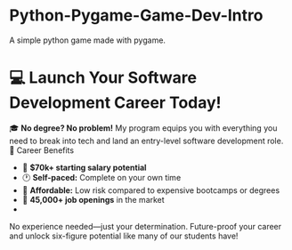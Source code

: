 # Python-Pygame-Game-Dev-Intro

A simple python game made with pygame.
# 💻 Launch Your Software Development Career Today!  

🎓 **No degree? No problem!** My program equips you with everything you need to break into tech and land an entry-level software development role.  
🚀 Career Benefits

- 💼 **$70k+ starting salary potential**  
- 🕐 **Self-paced:** Complete on your own time  
- 🤑 **Affordable:** Low risk compared to expensive bootcamps or degrees
- 🎯 **45,000+ job openings** in the market
-  
No experience needed—just your determination. Future-proof your career and unlock six-figure potential like many of our students have!  
